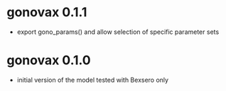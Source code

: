 # gonovax 0.1.1

* export gono_params() and allow selection of specific parameter sets

# gonovax 0.1.0

* initial version of the model tested with Bexsero only
